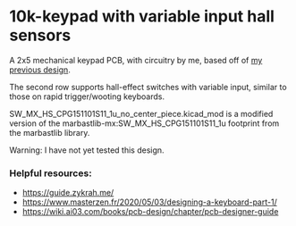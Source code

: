 # 10k-keypad with variable input hall sensors

A 2x5 mechanical keypad PCB, with circuitry by me, based off of [my previous design](https://github.com/souffle17/6k-keypad). 

The second row supports hall-effect switches with variable input, similar to those on rapid trigger/wooting keyboards.

SW_MX_HS_CPG151101S11_1u_no_center_piece.kicad_mod is a modified version of the marbastlib-mx:SW_MX_HS_CPG151101S11_1u footprint from the marbastlib library.

Warning: I have not yet tested this design.


### Helpful resources:
- https://guide.zykrah.me/
- https://www.masterzen.fr/2020/05/03/designing-a-keyboard-part-1/
- https://wiki.ai03.com/books/pcb-design/chapter/pcb-designer-guide